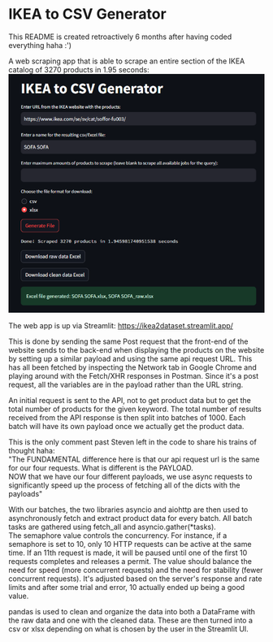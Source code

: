 # IKEA to CSV Generator

This README is created retroactively 6 months after having coded everything haha :')  

A web scraping app that is able to scrape an entire section of the IKEA catalog of 3270 products in 1.95 seconds:  
!["An image showing 3270 products from the IKEA catalog being scraped in 1.95 seconds"](/IKEA.png)  

The web app is up via Streamlit: https://ikea2dataset.streamlit.app/  

This is done by sending the same Post request that the front-end of the website sends to the back-end when displaying the products on the website by setting up a similar payload and using the same api request URL. This has all been fetched by inspecting the Network tab in Google Chrome and playing around with the Fetch/XHR responses in Postman. Since it's a post request, all the variables are in the payload rather than the URL string.  

An initial request is sent to the API, not to get product data but to get the total number of products for the given keyword. The total number of results received from the API response is then split into batches of 1000. Each batch will have its own payload once we actually get the product data.  

This is the only comment past Steven left in the code to share his trains of thought haha:  
"The FUNDAMENTAL difference here is that our api request url is the same for our four requests. What is different is the PAYLOAD.  
NOW that we have our four different payloads, we use async requests to significantly speed up the process of fetching
all of the dicts with the payloads"  

With our batches, the two libraries asyncio and aiohttp are then used to asynchronously fetch and extract product data for every batch. All batch tasks are gathered using fetch_all and asyncio.gather(*tasks).  
The semaphore value controls the concurrency. For instance, if a semaphore is set to 10, only 10 HTTP requests can be active at the same time. If an 11th request is made, it will be paused until one of the first 10 requests completes and releases a permit. The value should balance the need for speed (more concurrent requests) and the need for stability (fewer concurrent requests). It's adjusted based on the server's response and rate limits and after some trial and error, 10 actually ended up being a good value.  

pandas is used to clean and organize the data into both a DataFrame with the raw data and one with the cleaned data. These are then turned into a csv or xlsx depending on what is chosen by the user in the Streamlit UI.  
